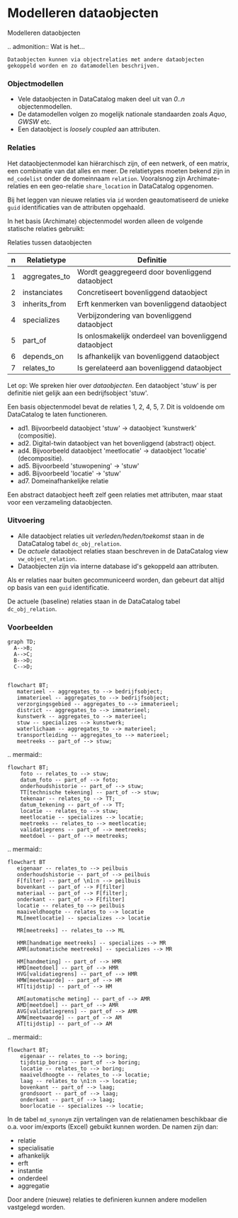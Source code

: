 # Modelleren dataobjecten

Modelleren dataobjecten

.. admonition:: Wat is het...

```
Dataobjecten kunnen via objectrelaties met andere dataobjecten gekoppeld worden en zo datamodellen beschrijven.
```

### Objectmodellen

* Vele dataobjecten in DataCatalog maken deel uit van _0..n_ objectenmodellen.
* De datamodellen volgen zo mogelijk nationale standaarden zoals _Aquo_, _GWSW_ etc.
* Een dataobject is _loosely coupled_ aan attributen.

### Relaties

Het dataobjectenmodel kan hiërarchisch zijn, of een netwerk, of een matrix, een combinatie van dat alles en meer. De relatietypes moeten bekend zijn in `md_codelist` onder de domeinnaam `relation`. Vooralsnog zijn Archimate-relaties en een geo-relatie `share_location` in DataCatalog opgenomen.

Bij het leggen van nieuwe relaties via `id` worden geautomatiseerd de unieke `guid` identificaties van de attributen opgehaald.

In het basis (Archimate) objectenmodel worden alleen de volgende statische relaties gebruikt:

Relaties tussen dataobjecten


| n | Relatietype | Definitie |
| --- | ----------- | --------- |
| 1 | aggregates_to | Wordt geaggregeerd door bovenliggend dataobject |
| 2 | instanciates  | Concretiseert bovenliggend dataobject |
| 3 | inherits_from | Erft kenmerken van bovenliggend dataobject |
| 4 | specializes   | Verbijzondering van bovenliggend dataobject |
| 5 | part_of       | Is onlosmakelijk onderdeel van bovenliggend dataobject |
| 6 | depends_on    | Is afhankelijk van bovenliggend dataobject |
| 7 | relates_to    | Is gerelateerd aan bovenliggend dataobject |


Let op: We spreken hier over _dataobjecten_. Een dataobject 'stuw' is per definitie niet gelijk aan een bedrijfsobject 'stuw'.

Een basis objectenmodel bevat de relaties 1, 2, 4, 5, 7. Dit is voldoende om DataCatalog te laten functioneren.

* ad1. Bijvoorbeeld dataobject 'stuw' -> dataobject 'kunstwerk' (compositie).
* ad2. Digital-twin dataobject van het bovenliggend (abstract) object.
* ad4. Bijvoorbeeld dataobject 'meetlocatie' -> dataobject 'locatie' (decompositie).
* ad5. Bijvoorbeeld 'stuwopening' -> 'stuw'
* ad6. Bijvoorbeeld 'locatie' -> 'stuw'
* ad7. Domeinafhankelijke relatie

Een abstract dataobject heeft zelf geen relaties met attributen, maar staat voor een verzameling dataobjecten.

### Uitvoering

* Alle dataobject relaties uit _verleden/heden/toekomst_ staan in de DataCatalog tabel `dc_obj_relation`.
* De _actuele_ dataobject relaties staan beschreven in de DataCatalog view `vw_object_relation`.
* Dataobjecten zijn via interne database id's gekoppeld aan attributen.

Als er relaties naar buiten gecommuniceerd worden, dan gebeurt dat altijd op basis van een `guid` identificatie.

De actuele (baseline) relaties staan in de DataCatalog tabel `dc_obj_relation`.

### Voorbeelden

```
graph TD;
  A-->B;
  A-->C;
  B-->D;
  C-->D;
```

```mermaid

flowchart BT;
   materieel -- aggregates_to --> bedrijfsobject;
   immaterieel -- aggregates_to --> bedrijfsobject;
   verzorgingsgebied -- aggregates_to --> immaterieel;
   district -- aggregates_to --> immaterieel;
   kunstwerk -- aggregates_to --> materieel;
   stuw -- specializes --> kunstwerk;
   waterlichaam -- aggregates_to --> materieel;
   transportleiding -- aggregates_to --> materieel;
   meetreeks -- part_of --> stuw;
```

.. mermaid::

```
flowchart BT;
    foto -- relates_to --> stuw;
    datum_foto -- part_of --> foto;
    onderhoudshistorie -- part_of --> stuw;
    TT[technische tekening] -- part_of --> stuw;
    tekenaar -- relates_to --> TT;
    datum_tekening -- part_of --> TT;
    locatie -- relates_to --> stuw;
    meetlocatie -- specializes --> locatie;
    meetreeks -- relates_to --> meetlocatie;
    validatiegrens -- part_of --> meetreeks;
    meetdoel -- part_of --> meetreeks;
```

.. mermaid::

```
flowchart BT
   eigenaar -- relates_to --> peilbuis
   onderhoudshistorie -- part_of --> peilbuis
   F[filter] -- part_of \n1:n --> peilbuis
   bovenkant -- part_of --> F[filter]
   materiaal -- part_of --> F[filter];
   onderkant -- part_of --> F[filter]
   locatie -- relates_to --> peilbuis
   maaiveldhoogte -- relates_to --> locatie
   ML[meetlocatie] -- specializes --> locatie

   MR[meetreeks] -- relates_to --> ML

   HMR[handmatige meetreeks] -- specializes --> MR
   AMR[automatische meetreeks] -- specializes --> MR

   HM[handmeting] -- part_of --> HMR
   HMD[meetdoel] -- part_of --> HMR
   HVG[validatiegrens] -- part_of --> HMR
   HMW[meetwaarde] -- part_of --> HM
   HT[tijdstip] -- part_of --> HM

   AM[automatische meting] -- part_of --> AMR
   AMD[meetdoel] -- part_of --> AMR
   AVG[validatiegrens] -- part_of --> AMR
   AMW[meetwaarde] -- part_of --> AM
   AT[tijdstip] -- part_of --> AM
```

.. mermaid::

```
flowchart BT;
    eigenaar -- relates_to --> boring;
    tijdstip_boring -- part_of --> boring;
    locatie -- relates_to --> boring;
    maaiveldhoogte -- relates_to --> locatie;
    laag -- relates_to \n1:n --> locatie;
    bovenkant -- part_of --> laag;
    grondsoort -- part_of --> laag;
    onderkant -- part_of --> laag;
    boorlocatie -- specializes --> locatie;
```

In de tabel `md_synonym` zijn vertalingen van de relatienamen beschikbaar die o.a. voor im/exports (Excel) gebuikt kunnen worden. De namen zijn dan:

* relatie
* specialisatie
* afhankelijk
* erft
* instantie
* onderdeel
* aggregatie

Door andere (nieuwe) relaties te definieren kunnen andere modellen vastgelegd worden.
